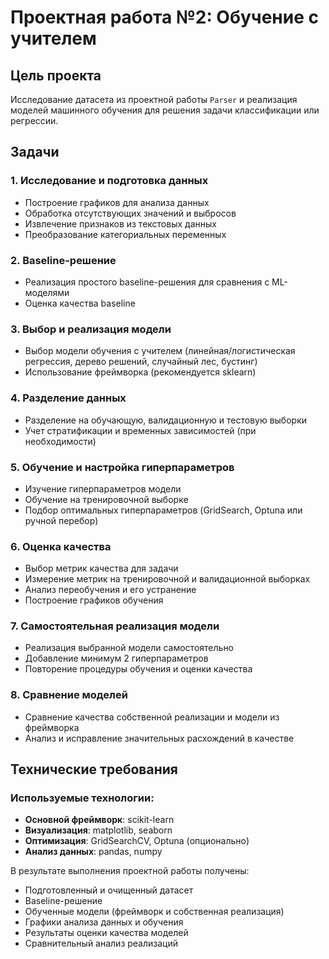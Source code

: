 # Проектная работа №2: Обучение с учителем

## Цель проекта
Исследование датасета из проектной работы `Parser` и реализация моделей машинного обучения для решения задачи классификации или регрессии.

## Задачи

### 1. Исследование и подготовка данных
- Построение графиков для анализа данных
- Обработка отсутствующих значений и выбросов
- Извлечение признаков из текстовых данных
- Преобразование категориальных переменных

### 2. Baseline-решение
- Реализация простого baseline-решения для сравнения с ML-моделями
- Оценка качества baseline

### 3. Выбор и реализация модели
- Выбор модели обучения с учителем (линейная/логистическая регрессия, дерево решений, случайный лес, бустинг)
- Использование фреймворка (рекомендуется sklearn)

### 4. Разделение данных
- Разделение на обучающую, валидационную и тестовую выборки
- Учет стратификации и временных зависимостей (при необходимости)

### 5. Обучение и настройка гиперпараметров
- Изучение гиперпараметров модели
- Обучение на тренировочной выборке
- Подбор оптимальных гиперпараметров (GridSearch, Optuna или ручной перебор)

### 6. Оценка качества
- Выбор метрик качества для задачи
- Измерение метрик на тренировочной и валидационной выборках
- Анализ переобучения и его устранение
- Построение графиков обучения

### 7. Самостоятельная реализация модели
- Реализация выбранной модели самостоятельно
- Добавление минимум 2 гиперпараметров
- Повторение процедуры обучения и оценки качества

### 8. Сравнение моделей
- Сравнение качества собственной реализации и модели из фреймворка
- Анализ и исправление значительных расхождений в качестве

## Технические требования

### Используемые технологии:
- **Основной фреймворк**: scikit-learn
- **Визуализация**: matplotlib, seaborn
- **Оптимизация**: GridSearchCV, Optuna (опционально)
- **Анализ данных**: pandas, numpy

В результате выполнения проектной работы получены:
- Подготовленный и очищенный датасет
- Baseline-решение
- Обученные модели (фреймворк и собственная реализация)
- Графики анализа данных и обучения
- Результаты оценки качества моделей
- Сравнительный анализ реализаций